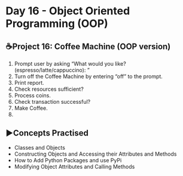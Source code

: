 # Day 16 - Object Oriented Programming (OOP)

## ☕Project 16: Coffee Machine (OOP version)
1. Prompt user by asking “What would you like? (espresso/latte/cappuccino):​ ” 
2. Turn off the Coffee Machine by entering “off​” to the prompt. 
3. Print report. 
4. Check resources sufficient? 
5. Process coins. 
6. Check transaction successful? 
7. Make Coffee.
8. 
## ▶️Concepts Practised
- Classes and Objects
- Constructing Objects and Accessing their Attributes and Methods
- How to Add Python Packages and use PyPi
- Modifying Object Attributes and Calling Methods
